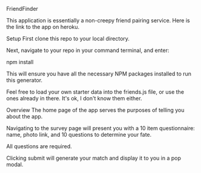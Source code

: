 FriendFinder

This application is essentially a non-creepy friend pairing service. Here is the link to the app on heroku.

Setup
First clone this repo to your local directory.

Next, navigate to your repo in your command terminal, and enter:

npm install

This will ensure you have all the necessary NPM packages installed to run this generator.

Feel free to load your own starter data into the friends.js file, or use the ones already in there. It's ok, I don't know them either.

Overview
The home page of the app serves the purposes of telling you about the app.

Navigating to the survey page will present you with a 10 item questionnaire: name, photo link, and 10 questions to determine your fate.

All questions are required.

Clicking submit will generate your match and display it to you in a pop modal.